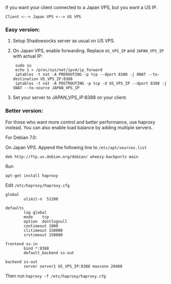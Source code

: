 If you want your client connected to a Japan VPS, but you want a US IP.

    Client <--> Japan VPS <--> US VPS

### Easy version:

1. Setup Shadowsocks server as usual on US VPS.
2. On Japan VPS, enable forwarding. Replace `US_VPS_IP` and `JAPAN_VPS_IP` with actual IP:

        sudo su
        echo 1 > /proc/sys/net/ipv4/ip_forward
        iptables -t nat -A PREROUTING -p tcp --dport 8388 -j DNAT --to-destination US_VPS_IP:8388
        iptables -t nat -A POSTROUTING -p tcp -d US_VPS_IP --dport 8388 -j SNAT --to-source JAPAN_VPS_IP

3. Set your server to JAPAN_VPS_IP:8388 on your client.

### Better version:

For those who want more control and better performance, use haproxy instead.
You can also enable load balance by adding multiple servers.

For Debian 7.0:

On Japan VPS. Append the following line to `/etc/apt/sources.list`

    deb http://ftp.us.debian.org/debian/ wheezy-backports main

Run

    apt-get install haproxy

Edit `/etc/haproxy/haproxy.cfg`

```
global
        ulimit-n  51200

defaults
        log	global
        mode	tcp
        option	dontlognull
        contimeout 1000
        clitimeout 150000
        srvtimeout 150000

frontend ss-in
        bind *:8388
        default_backend ss-out

backend ss-out
        server server1 US_VPS_IP:8388 maxconn 20480
```

Then run `haproxy -f /etc/haproxy/haproxy.cfg`
